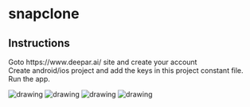 # snapclone

<h2>Instructions</h2>

<p>Goto https://www.deepar.ai/ site and create your account<br>
Create android/ios project and add the keys in this project constant file.<br>
Run the app.</p>

<p>
    <img src="https://github.com/Dineth95/FaceMask/blob/master/screenshots/s-1.jpg?raw=true" alt="drawing" width:"50" height: "100" />
    <img src="https://github.com/Dineth95/FaceMask/blob/master/screenshots/s-2.jpg?raw=true" alt="drawing" width:"50" height: "100" />
    <img src="https://github.com/Dineth95/FaceMask/blob/master/screenshots/s-3.jpg?raw=true" alt="drawing" width:"50" height: "100" />
    <img src="https://github.com/Dineth95/FaceMask/blob/master/screenshots/s-4.jpg?raw=true" alt="drawing" width:"50" height: "100" />
</p>

